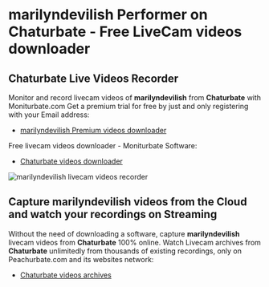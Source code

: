 # marilyndevilish Performer on Chaturbate - Free LiveCam videos downloader

## Chaturbate Live Videos Recorder

Monitor and record livecam videos of **marilyndevilish** from **Chaturbate** with Moniturbate.com
Get a premium trial for free by just and only registering with your Email address:
* [marilyndevilish Premium videos downloader](https://moniturbate.com/request-demo-licence-key.html)

Free livecam videos downloader - Moniturbate Software:
* [Chaturbate videos downloader](https://moniturbate.com/moniturbate-download-software.html)

![marilyndevilish livecam videos recorder](https://peachurnet.com/templates/moniturbate-software.png)


## Capture marilyndevilish videos from the Cloud and watch your recordings on Streaming

Without the need of downloading a software, capture **marilyndevilish** livecam videos from **Chaturbate** 100% online.
Watch Livecam archives from **Chaturbate** unlimitedly from thousands of existing recordings, only on Peachurbate.com and its websites network:
* [Chaturbate videos archives](https://peachurnet.com/)